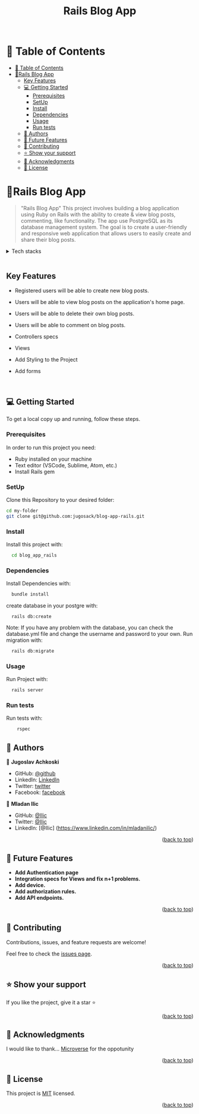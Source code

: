 <a name="readme-top"></a>

<div align="center">
  <h1>Rails Blog App</h1>
  <br/>

</div>

# 📗 Table of Contents

- [📗 Table of Contents](#-table-of-contents)
- [📖Rails Blog App](#rails-blog-app)
  - [Key Features ](#key-features-)
  - [💻 Getting Started ](#-getting-started-)
    - [Prerequisites](#prerequisites)
    - [SetUp](#setup)
    - [Install](#install)
    - [Dependencies](#dependencies)
    - [Usage](#usage)
    - [Run tests](#run-tests)
  - [👥 Authors ](#-authors-)
  - [🔭 Future Features ](#-future-features-)
  - [🤝 Contributing ](#-contributing-)
  - [⭐️ Show your support ](#️-show-your-support-)
  - [🙏 Acknowledgments ](#-acknowledgments-)
  - [📝 License ](#-license-)

# 📖<a name="about-project">Rails Blog App</a>

> "Rails Blog App" This project involves building a blog application using Ruby on Rails with the ability to create & view blog posts, commenting, like functionality. The app use PostgreSQL as its database management system. The goal is to create a user-friendly and responsive web application that allows users to easily create and share their blog posts.

<details>
  <summary>Tech stacks</summary>
  <ul>
    <li><a href="https://rubyonrails.org/">Ruby on Rails</a></li>
    <li><a href="https://www.postgresql.org/">PostgreSQL</a></li>
    
  </ul>
</details>
<br>

## Key Features <a name="key-features"></a>

- Registered users will be able to create new blog posts.

- Users will be able to view blog posts on the application's home page.

- Users will be able to delete their own blog posts.

- Users will be able to comment on blog posts.

- Controllers specs

- Views

- Add Styling to the Project

- Add forms

<br>

## 💻 Getting Started <a name="getting-started"></a>

To get a local copy up and running, follow these steps.

### Prerequisites

In order to run this project you need:

- Ruby installed on your machine
- Text editor (VSCode, Sublime, Atom, etc.)
- Install Rails gem

### SetUp

Clone this Repository to your desired folder:

```sh
cd my-folder
git clone git@github.com:jugosack/blog-app-rails.git
```

### Install

Install this project with:

```sh
  cd blog_app_rails
```

### Dependencies

Install Dependencies with:

```sh
  bundle install
```

create database in your postgre with:

```
  rails db:create
```

Note: If you have any problem with the database, you can check the database.yml file and change the username and password to your own. Run migration with:

```sh
  rails db:migrate
```

### Usage

Run Project with:

```sh
  rails server
```

### Run tests

Run tests with:

```sh
    rspec
```

## 👥 Authors <a name="authors"></a>

👤 **Jugoslav Achkoski**

- GitHub: [@github](https://github.com/jugosack)
- LinkedIn: [LinkedIn](https://www.linkedin.com/in/jugoslavachkoski/)
- Twitter: [twitter](https://twitter.com/Jugoslav_A)
- Facebook: [facebook](https://www.facebook.com/jugoslav.ackoski/)

👤 **Mladan Ilic**

- GitHub: [@Ilic](https://github.com/djo1975)
- Twitter: [@Ilic](https://twitter.com/MladanIlic)
- LinkedIn: [@Ilic] (https://www.linkedin.com/in/mladanilic/)


<p align="right">(<a href="#readme-top">back to top</a>)</p>

<!-- FUTURE FEATURES -->

## 🔭 Future Features <a name="future-features"></a>

- **Add Authentication page**
- **Integration specs for Views and fix n+1 problems.**
- **Add device.**
- **Add authorization rules.**
- **Add API endpoints.**

<p align="right">(<a href="#readme-top">back to top</a>)</p>

## 🤝 Contributing <a name="contributing"></a>

Contributions, issues, and feature requests are welcome!

Feel free to check the [issues page](../../issues/).

<p align="right">(<a href="#readme-top">back to top</a>)</p>

<!-- SUPPORT -->

## ⭐️ Show your support <a name="support"></a>

If you like the project, give it a star ⭐️

<p align="right">(<a href="#readme-top">back to top</a>)</p>

## 🙏 Acknowledgments <a name="acknowledgements"></a>

I would like to thank...
[Microverse](https://www.microverse.org/) for the oppotunity

<p align="right">(<a href="#readme-top">back to top</a>)</p>

## 📝 License <a name="license"></a>

This project is [MIT](./LICENSE) licensed.

<p align="right">(<a href="#readme-top">back to top</a>)</p>
